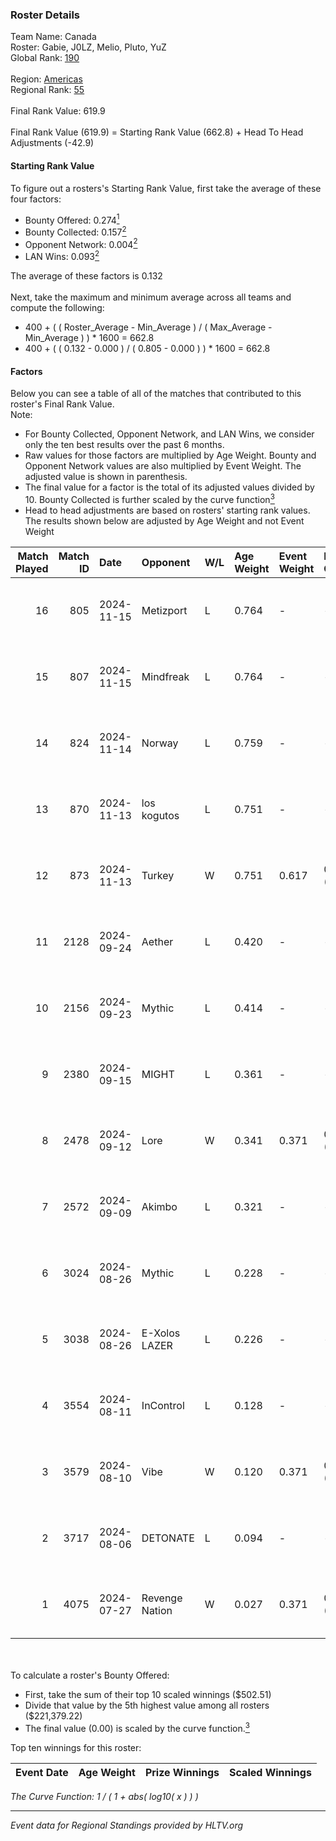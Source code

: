### Roster Details<br />
Team Name: Canada<br />
Roster: Gabie, J0LZ, Melio, Pluto, YuZ<br />
Global Rank: [190](../../standings_global_2025_01_20.md)<br />
<br />
Region: [Americas]( ../../standings_americas_2025_01_20.md)<br />
Regional Rank: [55]( ../../standings_americas_2025_01_20.md)<br />
<br />
Final Rank Value:  619.9<br />
<br />
Final Rank Value (619.9) = Starting Rank Value (662.8) + Head To Head Adjustments (-42.9)<br />

#### Starting Rank Value<br />
To figure out a rosters's Starting Rank Value, first take the average of these four factors:<br />
- Bounty Offered: 0.274[<sup>1</sup>](#table2)
- Bounty Collected: 0.157[<sup>2</sup>](#table1)
- Opponent Network: 0.004[<sup>2</sup>](#table1)
- LAN Wins: 0.093[<sup>2</sup>](#table1)

The average of these factors is 0.132<br />
<br />
Next, take the maximum and minimum average across all teams and compute the following:<br />
- 400 + ( ( Roster_Average - Min_Average ) / ( Max_Average - Min_Average ) ) * 1600 = 662.8
- 400 + ( ( 0.132 - 0.000 ) / ( 0.805 - 0.000 ) ) * 1600 = 662.8


#### Factors<br />
Below you can see a table of all of the matches that contributed to this roster's Final Rank Value.<br />
Note:<br />

- For Bounty Collected, Opponent Network, and LAN Wins, we consider only the ten best results over the past 6 months.
- Raw values for those factors are multiplied by Age Weight. Bounty and Opponent Network values are also multiplied by Event Weight. The adjusted value is shown in parenthesis.
- The final value for a factor is the total of its adjusted values divided by 10. Bounty Collected is further scaled by the curve function[<sup>3</sup>](#curveFunction)
- Head to head adjustments are based on rosters' starting rank values. The results shown below are adjusted by Age Weight and not Event Weight
<span id="table1"></span><br />


| Match Played | Match ID | Date       | Opponent       | W/L | Age Weight | Event Weight | Bounty Collected | Opponent Network | LAN Wins  | H2H Adj. | Roster                             |
| -: | -: | :- | :- | :- | :- | :- | :- | :- | :- | -: | :- |
|           16 |      805 | 2024-11-15 | Metizport      | L   | 0.764      | -            | -                | -                | -         |    -0.60 | Gabie, J0LZ, Melio, Pluto, YuZ     |
|           15 |      807 | 2024-11-15 | Mindfreak      | L   | 0.764      | -            | -                | -                | -         |    -9.64 | Gabie, J0LZ, Melio, Pluto, YuZ     |
|           14 |      824 | 2024-11-14 | Norway         | L   | 0.759      | -            | -                | -                | -         |   -10.74 | Gabie, J0LZ, Melio, Pluto, YuZ     |
|           13 |      870 | 2024-11-13 | los kogutos    | L   | 0.751      | -            | -                | -                | -         |    -2.68 | Gabie, J0LZ, Melio, Pluto, YuZ     |
|           12 |      873 | 2024-11-13 | Turkey         | W   | 0.751      | 0.617        | 0.000 (0.000)    | 0.077 (0.036)    | 1 (0.751) |    13.05 | Gabie, J0LZ, Melio, Pluto, YuZ     |
|           11 |     2128 | 2024-09-24 | Aether         | L   | 0.420      | -            | -                | -                | -         |    -9.06 | BiNoX, Gabie, J0LZ, Melio, TENSKEE |
|           10 |     2156 | 2024-09-23 | Mythic         | L   | 0.414      | -            | -                | -                | -         |    -8.31 | BiNoX, Gabie, J0LZ, Melio, TENSKEE |
|            9 |     2380 | 2024-09-15 | MIGHT          | L   | 0.361      | -            | -                | -                | -         |    -3.42 | BiNoX, Gabie, J0LZ, Melio, TENSKEE |
|            8 |     2478 | 2024-09-12 | Lore           | W   | 0.341      | 0.371        | 0.000 (0.000)    | 0.062 (0.008)    | 0 (0.000) |     3.25 | BiNoX, Gabie, J0LZ, Melio, TENSKEE |
|            7 |     2572 | 2024-09-09 | Akimbo         | L   | 0.321      | -            | -                | -                | -         |    -4.34 | BiNoX, Gabie, J0LZ, Melio, TENSKEE |
|            6 |     3024 | 2024-08-26 | Mythic         | L   | 0.228      | -            | -                | -                | -         |    -4.73 | BiNoX, Gabie, J0LZ, Melio, TENSKEE |
|            5 |     3038 | 2024-08-26 | E-Xolos LAZER  | L   | 0.226      | -            | -                | -                | -         |    -2.92 | BiNoX, Gabie, J0LZ, Melio, TENSKEE |
|            4 |     3554 | 2024-08-11 | InControl      | L   | 0.128      | -            | -                | -                | -         |    -2.06 | BiNoX, Gabie, J0LZ, Melio, TENSKEE |
|            3 |     3579 | 2024-08-10 | Vibe           | W   | 0.120      | 0.371        | 0.000 (0.000)    | 0.002 (0.000)    | 0 (0.000) |     1.01 | BiNoX, Gabie, J0LZ, Melio, TENSKEE |
|            2 |     3717 | 2024-08-06 | DETONATE       | L   | 0.094      | -            | -                | -                | -         |    -2.17 | BiNoX, Gabie, J0LZ, Melio, TENSKEE |
|            1 |     4075 | 2024-07-27 | Revenge Nation | W   | 0.027      | 0.371        | 0.004 (0.000)    | 0.144 (0.001)    | 0 (0.000) |     0.46 | BiNoX, Gabie, J0LZ, Melio, TENSKEE |

<br />
<span id="table2"></span><br />
To calculate a roster's Bounty Offered:<br />

- First, take the sum of their top 10 scaled winnings ($502.51)
- Divide that value by the 5th highest value among all rosters ($221,379.22)
- The final value (0.00) is scaled by the curve function.[<sup>3</sup>](#curveFunction)

Top ten winnings for this roster:<br />

| Event Date | Age Weight | Prize Winnings | Scaled Winnings |
| :- | -: | :- | :- |


<span id="curveFunction"></span>_The Curve Function: 1 / ( 1 + abs( log10( x ) ) )_<br />

---
_Event data for Regional Standings provided by HLTV.org_<br />

